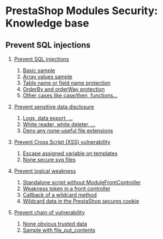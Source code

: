 # PrestaShop Modules Security: Knowledge base

## Prevent SQL injections

1. [Prevent SQL injections](/sql_injections/sql_injections.md)
    1. [Basic sample](/sql_injections/sql_injections.md#basic-sample)
    2. [Array values sample](/sql_injections/sql_injections.md#array-values-sample)
    3. [Table name or field name protection](/sql_injections/sql_injections.md#table-name-or-field-name-protection)
    4. [OrderBy and orderWay protection](/sql_injections/sql_injections.md#orderby-and-orderway-protection)
    5. [Other cases like case/then, functions…](/sql_injections/sql_injections.md#other-cases-like-case/then,-functions…)


2. [Prevent sensitive data disclosure]()
    1. [Logs, data export, …]()
    2. [White reader, white deleter, …]()
    3. [Deny any none-useful file extensions]()


3. [Prevent Cross Script (XSS) vulnerability]()
    1. [Escape assigned variable on templates]()
    2. [None secure svg files]()


4. [Prevent logical weakness]()
    1. [Standalone script without ModuleFrontController]()
    2. [Weakness token in a front controller]()
    3. [Callback of a wildcard method]()
    4. [Wildcard data in the PrestaShop secures cookie]()


5. [Prevent chain of vulnerability]()
    1. [None obvious trusted data]()
    2. [Sample with file_put_contents]()

